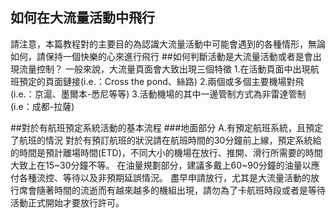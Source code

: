 ## 如何在大流量活動中飛行
請注意，本篇教程對的主要目的為認識大流量活動中可能會遇到的各種情形，無論如何，請保持一個快樂的心來進行飛行
##如何判斷活動是大流量活動或者是會出現流量控制？
一般來說，大流量頁面會大致出現三個特徵
1.在活動頁面中出現航班預定的頁面鏈接(i.e.：Cross the pond、絲路)
2.兩個或多個主要機場對飛(i.e.：京滬、墨爾本-悉尼等等)
3.活動機場的其中一邊管制方式為非雷達管制(i.e：成都-拉薩)

##對於有航班預定系統活動的基本流程
###地面部分
A.有預定航班系統，且預定了航班的情況
對於有預訂航班的狀況請在航班時間的30分鐘前上線，預定系統給的時間是預計離場時間(ETD)，不同大小的機場在放行、推開、滑行所需要的時間大致上在15~30分鐘不等。
在油量規劃部分，建議多戴上60~90分鐘的油量以應付各種流控、等待以及非預期延誤情況。
盡早申請放行，尤其是大流量活動的放行席會隨著時間的流逝而有越來越多的機組出現，請勿為了卡航班時段或者是等待活動正式開始才要放行許可。
